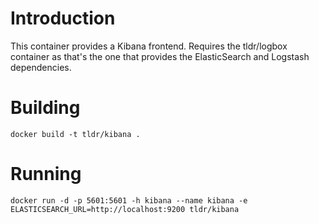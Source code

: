 # Introduction

This container provides a Kibana frontend. Requires the tldr/logbox container as that's the one that provides the ElasticSearch and Logstash dependencies.

# Building

```
docker build -t tldr/kibana .
```

# Running

```
docker run -d -p 5601:5601 -h kibana --name kibana -e ELASTICSEARCH_URL=http://localhost:9200 tldr/kibana
```
